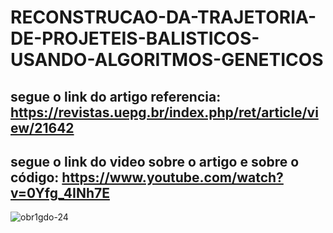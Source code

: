 # RECONSTRUCAO-DA-TRAJETORIA-DE-PROJETEIS-BALISTICOS-USANDO-ALGORITMOS-GENETICOS

## segue o link do artigo referencia: https://revistas.uepg.br/index.php/ret/article/view/21642 
## segue o link do video sobre o artigo e sobre o código: https://www.youtube.com/watch?v=0Yfg_4INh7E

![obr1gdo-24](https://github.com/user-attachments/assets/b5e0df87-9d16-4ef5-82e8-7bb1875fe61a)
